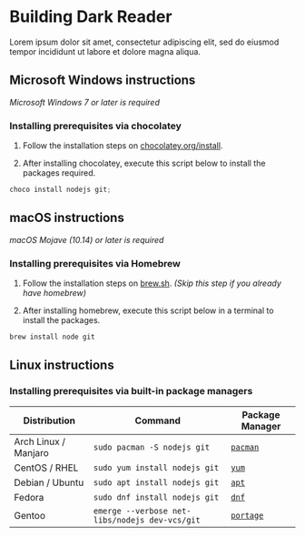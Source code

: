# Building Dark Reader

Lorem ipsum dolor sit amet, consectetur adipiscing elit, sed do eiusmod tempor incididunt ut labore et dolore magna aliqua.

## Microsoft Windows instructions

_Microsoft Windows 7 or later is required_

### Installing prerequisites via chocolatey

1. Follow the installation steps on [chocolatey.org/install](https://chocolatey.org/install).

2. After installing chocolatey, execute this script below to install the packages required.

```ps1
choco install nodejs git;
```

## macOS instructions

_macOS Mojave (10.14) or later is required_

### Installing prerequisites via Homebrew

1. Follow the installation steps on [brew.sh](https://brew.sh/).  _(Skip this step if you already have homebrew)_
 
2. After installing homebrew, execute this script below in a terminal to install the packages.

```sh
brew install node git
```

## Linux instructions

### Installing prerequisites via built-in package managers

| Distribution         | Command                                        | Package Manager                                               |
|----------------------|------------------------------------------------|---------------------------------------------------------------|
| Arch Linux / Manjaro | `sudo pacman -S nodejs git`                    | [`pacman`](https://wiki.archlinux.org/title/Pacman)           |
| CentOS / RHEL        | `sudo yum install nodejs git`                  | [`yum`](https://en.wikipedia.org/wiki/Yum_(software))         |
| Debian / Ubuntu      | `sudo apt install nodejs git`                  | [`apt`](https://en.wikipedia.org/wiki/APT_(software))         |
| Fedora               | `sudo dnf install nodejs git`                  | [`dnf`](https://docs.fedoraproject.org/en-US/quick-docs/dnf/) |
| Gentoo               | `emerge --verbose net-libs/nodejs dev-vcs/git` | [`portage`](https://wiki.gentoo.org/wiki/Portage)             |
